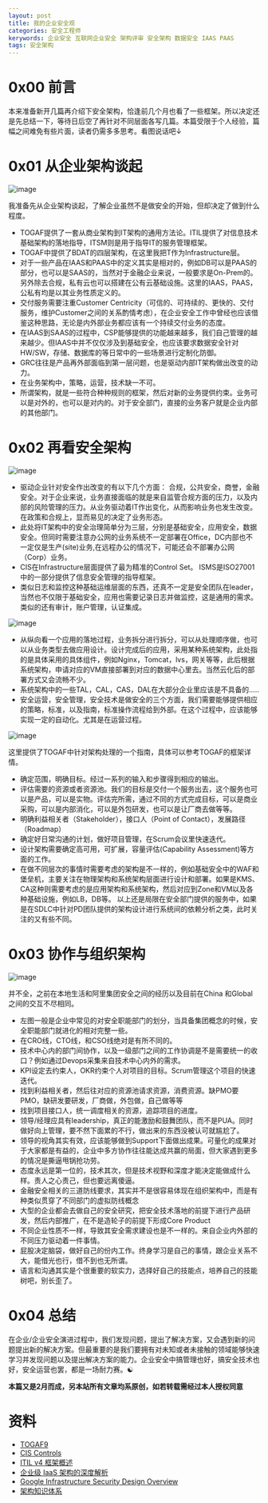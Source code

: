```yaml
---
layout: post
title: 我的企业安全观
categories: 安全工程师
kerywords: 企业安全 互联网企业安全 架构评审 安全架构 数据安全 IAAS PAAS
tags: 安全架构
---
```



# 0x00 前言

<!-- 准备新开几篇，重新讲述下我认识到的安全架构。在之前的三篇里分别以经验总结的形式，针对应用安全，基础安全和数据安全做了一些浅显的讨论。本篇将根据DC中私有云的建设经验，再次从不同的角度去观察这些安全工作是怎么穿插到不同的领域，不同的团队中去的。 -->

本来准备新开几篇再介绍下安全架构，恰逢前几个月也看了一些框架。所以决定还是先总结一下，等待日后空了再针对不同层面各写几篇。本篇受限于个人经验，篇幅之间难免有些片面，读者仍需多多思考。看图说话吧↓

# 0x01 从企业架构谈起

![image](https://img.iami.xyz/images/120158690-fd59d200-c226-11eb-9166-79f08063e497.png)

我准备先从企业架构谈起，了解企业虽然不是做安全的开始，但却决定了做到什么程度。

* TOGAF提供了一套从商业架构到IT架构的通用方法论。ITIL提供了对信息技术基础架构的落地指导，ITSM则是用于指导IT的服务管理框架。
* TOGAF中提供了BDAT的四层架构，在这里我把T作为Infrastructure层。
* 对于一些产品在IAAS和PAAS中的定义其实是相对的，例如DB可以是PAAS的部分，也可以是SAAS的，当然对于金融企业来说，一般要求是On-Prem的。另外除去合规，私有云也可以搭建在公有云基础设施。这里的IAAS，PAAS，公私有均是以其业务性质定义的。
* 交付服务需要注重Customer Centricity（可信的、可持续的、更快的、交付服务，维护Customer之间的关系酌情考虑），在企业安全工作中曾经也应该借鉴这种思路，无论是内外部业务都应该有一个持续交付业务的态度。
* 在IAAS到SAAS的过程中，CSP能够提供的功能越来越多，我们自己管理的越来越少。但IAAS中并不仅仅涉及到基础安全，也应该要求数据安全针对HW/SW，存储、数据库的等日常中的一些场景进行定制化防御。
* GRC往往是产品再外部面临到第一层问题，也是驱动内部IT架构做出改变的动力。
* 在业务架构中，策略，运营，技术缺一不可。
* 所谓架构，就是一些符合种种规则的框架，然后对新的业务提供约束。业务可以是对外的，也可以是对内的。对于安全部门，直接的业务客户就是企业内部的其他部门。

# 0x02 再看安全架构

![image](https://img.iami.xyz/images/120158828-20848180-c227-11eb-9fdc-b2ae48efb43d.png)
* 驱动企业针对安全作出改变的有以下几个方面： 合规，公共安全，商誉，金融安全。对于企业来说，业务直接面临的就是来自监管合规方面的压力，以及内部的风险管理的压力。从业务驱动着IT作出变化，从而影响业务也发生改变。在政策和合规上，显而易见的决定了业务形态。
* 此处将IT架构中的安全治理简单分为三层，分别是基础安全，应用安全，数据安全。但同时需要注意办公网的业务系统不一定部署在Office，DC内部也不一定仅是生产(site)业务,在远程办公的情况下，可能还会不部署办公网（Corp）业务。
* CIS在Infrastructure层面提供了最为精准的Control Set。 ISMS是ISO27001中的一部分提供了信息安全管理的指导框架。
* 类似日志和监控这种基础运维层面的东西，还真不一定是安全团队在leader，当然也不仅限于基础安全，应用也需要记录日志并做监控，这是通用的需求。类似的还有审计，账户管理，认证集成。

![image](https://img.iami.xyz/images/120158876-2da17080-c227-11eb-8933-ec103482587f.png)
* 从纵向看一个应用的落地过程，业务拆分进行拆分，可以从处理顺序做，也可以从业务类型去做应用设计。设计完成后的应用，采用某种系统架构，此处指的是具体采用的具体组件，例如Nginx，Tomcat，lvs，网关等等，此后根据系统架构，申请对应的VM直接部署到对应的数据中心里去。当然云化后的部署方式又会流畅不少。
* 系统架构中的一些TAL，CAL，CAS，DAL在大部分企业里应该是不具备的.....
* 安全运营，安全管理，安全技术是做安全的三个方面，我们需要能够提供相应的策略，标准，以及指南，标准操作流程给到外部。在这个过程中，应该能够实现一定的自动化。尤其是在运营过程。

![image](https://img.iami.xyz/images/120158929-3abe5f80-c227-11eb-99ee-d501e230659e.png)

这里提供了TOGAF中针对架构处理的一个指南，具体可以参考TOGAF的框架详情。
* 确定范围，明确目标。经过一系列的输入和步骤得到相应的输出。
* 评估需要的资源或者资源池。我们的目标是交付一个服务出去，这个服务也可以是产品，可以是实物。评估完所需，通过不同的方式完成目标，可以是商业采购，可以是内部消化，可以是外包研发，也可以是让厂商去做等等。
* 明确利益相关者（Stakeholder），接口人（Point of Contact），发展路径（Roadmap）
* 确定好日常沟通的计划，做好项目管理，在Scrum会议里快速迭代。
* 设计架构需要确定高可用，可扩展，容量评估(Capability Assessment)等方面的工作。
* 在做不同层次的事情时需要考虑的架构是不一样的，例如基础安全中的WAF和堡垒机，主要关注在物理架构和系统架构层面进行设计和部署。如果是KMS、CA这种则需要考虑的是应用架构和系统架构，然后对应到Zone和VM以及各种基础设施，例如LB，DB等。 以上还是局限在安全部门提供的服务中，如果是在SDLC中针对PD团队提供的架构设计进行系统间的依赖分析之类，此时关注的又有些不同。


# 0x03 协作与组织架构

![image](https://img.iami.xyz/images/120159151-7527fc80-c227-11eb-9831-b35d43d71d0d.png)

并不全，之前在本地生活和阿里集团安全之间的经历以及目前在China 和Global之间的交互不尽相同。

* 左图一般是企业中常见的对安全职能部门的划分，当具备集团概念的时候，安全职能部门就进化的相对完整一些。
* 在CRO线，CTO线，和CSO线绝对是有所不同的。
* 技术中心内的部门间协作，以及一级部门之间的工作协调是不是需要统一的收口？例如通过Devops采集来自技术中心内外的需求。
* KPI设定去约束人，OKR约束个人对项目的目标。Scrum管理这个项目的快速迭代。
* 找到利益相关者，然后往对应的资源池请求资源，消费资源。缺PMO要PMO，缺研发要研发，厂商做，外包做，自己做等等
* 找到项目接口人，统一调度相关的资源，追踪项目的进度。
* 领导/经理应具有leadership，真正的能激励和鼓舞团队，而不是PUA。同时做好向上管理，要不然下面累的不行，做出来的东西没被认可就尴尬了。
* 领导的视角其实有效，应该能够做到Support下面做出成果。可量化的成果对于大家都是有益的，企业中多方协作往往能达成共赢的局面，但大家遇到更多的情况是撕逼甩锅抢功劳。
* 态度永远是第一位的，技术其次，但是技术视野和深度才能决定能做成什么样。责人之心责己，但也要远离傻逼。
* 金融安全相关的三道防线要求，其实并不是很容易体现在组织架构中，而是有种类似贯穿了不同部门的虚拟防线概念
* 大型的企业都会去做自己的安全研究，把安全技术落地的前提下进行产品研发，然后内部推广，在不是造轮子的前提下形成Core Product
* 不同企业性质不一样，导致其安全需求建设也是不一样的。来自企业内外部的不同压力驱动着一件事情。
* 屁股决定脑袋，做好自己的份内工作。终身学习是自己的事情，跟企业关系不大，能借光也行，借不到也无所谓。
* 语言和沟通其实是个很重要的软实力，选择好自己的技能点，培养自己的技能树吧，别长歪了。

# 0x04 总结

在企业/企业安全演进过程中，我们发现问题，提出了解决方案，又会遇到新的问题提出新的解决方案。但最重要的是我们要拥有对未知或者未接触的领域能够快速学习并发现问题以及提出解决方案的能力。企业安全中搞管理也好，搞安全技术也好，安全运营也罢，都是一场耐力赛。☯️

**本篇又是2月而成，另本站所有文章均系原创，如若转载需经过本人授权同意**

<!-- 

# 私有云建设过程中的安全架构
https://img.iami.xyz/images/119325495-80bd7580-bcb3-11eb-9e73-f7acf4ea1216.png
这张图上的内容应该是比较容易去帮助理解不同Layer之间的区别，但对于一些产品在IAAS和PAAS中的定义其实是相对的，例如DB可以是PAAS的部分，也可以是SAAS的，当然对于金融企业来说，一般要求是On-Prem的。另外除去合规，私有云也可以搭建在公有云基础设施。这里的IAAS，PAAS，公私有均是以其业务性质定义的。在下面的文章中我将会针对不同Service Layer中的安全场景进行一些介绍。
或者改成举两个例子，一个是基础安全应用安全数据安全在IAAS，一个是数据安全在IAAS，PAAS，SAAS
## IAAS视角
在了解IAAS下的安全问题之前，首先需要先去了解为了构建IAAS自身的平台，会去采用什么技术栈？提供哪些服务出去？做了哪些事情？ 在构建IAAS平台的过程中，其实主要是向用户在计算，存储，和网络上提供了资源的分配，以及动态的扩展。同时通过一定的服务设计，满足租户的资源调度。
涉及到的技术以下几个方向为主:
* Visualization 
* Provision
* CMDB
* Automation

网络安全设备相关的可以放这里。
## PAAS视角
## SAAS视角
在实际使用中，我们既是SAAS的用户，也发布SAAS服务。例如Encryption As A Services, 以及一些自助服务。
这里还可以引申出一些问题，企业内部对统一技术栈的看法？当然肯定是不存在绝对的统一的，只能说是固定范围内的统一。比如说支持个五六种数据库，两三种存储，但不支持允许范围之外的。在私有云的建设过程中，大部分问题都能够通过充值解决，商业化的产品往往更能够快速满足需求，当然开源也更能适用于定制化。 
# 总结
* 对于安全工程师，很少能够有一个意识是————我们要做的是交付一个可持续使用的服务而不是临时的一些解决方案，虽说能解决问题，但有时甚至谈不上是一个解决方案。很多拆东墙补西墙的做法在日后的工作中只会带来更多的人力物力消耗。
虽然这篇文章中涉及到的不少内容于我而言都是合起来拆开，拆开由合起来。 Anyway，从不同的视角下看问题总归是有益处的。 -->

# 资料
* [TOGAF9](https://pubs.opengroup.org/architecture/togaf9-doc/arch/)
* [CIS Controls](https://www.cisecurity.org/controls/)
* [ITIL v4 框架概述](http://wallizard.com/eric/share/itil/02_ITIL4%E6%95%99%E6%9D%90/06_ITILv4%E6%A1%86%E6%9E%B6%E6%A6%82%E8%BF%B0_15%E9%A1%B5.pdf)
* [企业级 IaaS 架构的深度解析](https://www.infoq.cn/article/depth-analysis-of-enterprise-iaas-architecture)
* [Google Infrastructure Security Design Overview](https://cloud.google.com/security/infrastructure/design)
* [架构知识体系](https://zhuanlan.zhihu.com/p/42830778)

<!-- > 这里仅仅以IAAS和PAAS去看安全架构，如果有机会，回头再去请教下IAAS和PAAS的同事，看看他们眼中的安全工作是什么样的？其实不论是IAAS还是PAAS，都是以最终交付稳定可持续的服务(服务既可以是实体、产品、服务)为最终目的。 -->
